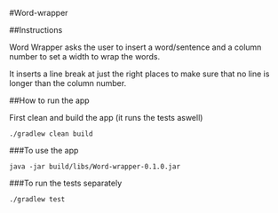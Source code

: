 #Word-wrapper

##Instructions

Word Wrapper asks the user to insert a word/sentence and a column number to set a width to wrap the words.

It inserts a line break at just the right places to make sure that no line is longer than the column number.



##How to run the app


First clean and build the app (it runs the tests aswell)

`./gradlew clean build`



###To use the app

`java -jar build/libs/Word-wrapper-0.1.0.jar`


###To run the tests separately

`./gradlew test`
